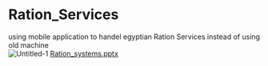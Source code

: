 # Ration_Services
using mobile application to handel egyptian Ration Services instead of using old machine  
![Untitled-1](https://user-images.githubusercontent.com/28485349/142428274-306ab02c-b9f1-4a60-9afb-4f4016d111f2.png)
[Ration_systems.pptx](https://github.com/omar160197/Ration_Services/files/7563326/Ration_systems.pptx)
